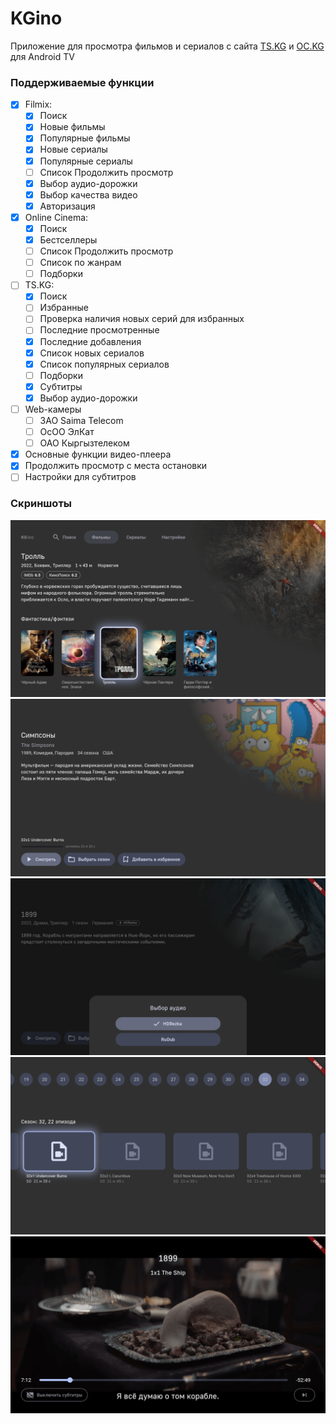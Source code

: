 # KGino

Приложение для просмотра фильмов и сериалов с сайта [TS.KG](https://ts.kg) и [OC.KG](https://oc.kg) для Android TV

### Поддерживаемые функции

- [x] Filmix:
  - [x] Поиск
  - [x] Новые фильмы
  - [x] Популярные фильмы
  - [x] Новые сериалы
  - [x] Популярные сериалы
  - [ ] Список Продолжить просмотр
  - [x] Выбор аудио-дорожки
  - [x] Выбор качества видео
  - [x] Авторизация
- [x] Online Cinema:
  - [x] Поиск
  - [x] Бестселлеры
  - [ ] Список Продолжить просмотр
  - [ ] Список по жанрам
  - [ ] Подборки
- [ ] TS.KG:
  - [x] Поиск
  - [ ] Избранные
  - [ ] Проверка наличия новых серий для избранных
  - [ ] Последние просмотренные
  - [x] Последние добавления
  - [x] Список новых сериалов
  - [x] Список популярных сериалов
  - [ ] Подборки
  - [x] Субтитры
  - [x] Выбор аудио-дорожки
- [ ] Web-камеры
  - [ ] ЗАО Saima Telecom
  - [ ] ОсОО ЭлКат
  - [ ] ОАО Кыргызтелеком
- [x] Основные функции видео-плеера
- [x] Продолжить просмотр с места остановки
- [ ] Настройки для субтитров

### Скриншоты

![screenshot 1](/screenshots/1.png?raw=true)
![screenshot 2](/screenshots/2.png?raw=true)
![screenshot 3](/screenshots/3.png?raw=true)
![screenshot 4](/screenshots/4.png?raw=true)
![screenshot 5](/screenshots/5.png?raw=true)